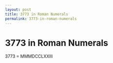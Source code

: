 ```yaml
---
layout: post
title: 3773 in Roman Numerals
permalink: 3773-in-roman-numerals
---
```


# 3773 in Roman Numerals

3773 = MMMDCCLXXIII
